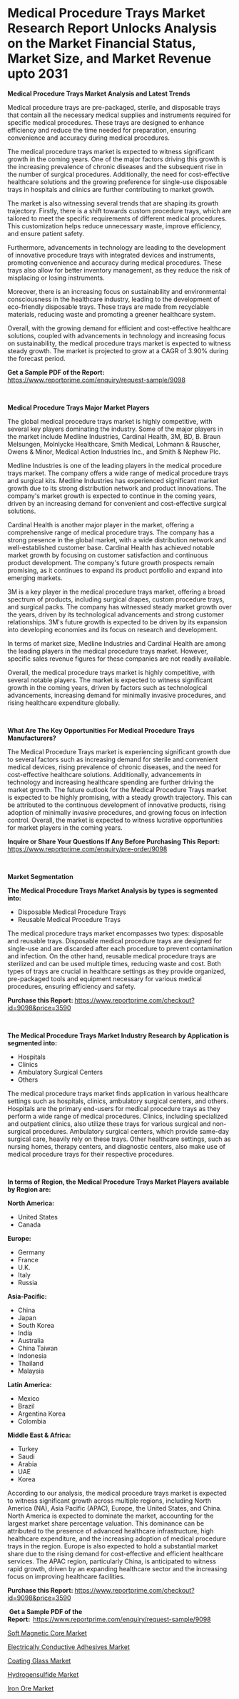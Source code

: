 <p><h1>Medical Procedure Trays Market Research Report Unlocks Analysis on the Market Financial Status, Market Size, and Market Revenue upto 2031</h1></p><p><strong>Medical Procedure Trays Market Analysis and Latest Trends</strong></p>
<p><p>Medical procedure trays are pre-packaged, sterile, and disposable trays that contain all the necessary medical supplies and instruments required for specific medical procedures. These trays are designed to enhance efficiency and reduce the time needed for preparation, ensuring convenience and accuracy during medical procedures.</p><p>The medical procedure trays market is expected to witness significant growth in the coming years. One of the major factors driving this growth is the increasing prevalence of chronic diseases and the subsequent rise in the number of surgical procedures. Additionally, the need for cost-effective healthcare solutions and the growing preference for single-use disposable trays in hospitals and clinics are further contributing to market growth.</p><p>The market is also witnessing several trends that are shaping its growth trajectory. Firstly, there is a shift towards custom procedure trays, which are tailored to meet the specific requirements of different medical procedures. This customization helps reduce unnecessary waste, improve efficiency, and ensure patient safety.</p><p>Furthermore, advancements in technology are leading to the development of innovative procedure trays with integrated devices and instruments, promoting convenience and accuracy during medical procedures. These trays also allow for better inventory management, as they reduce the risk of misplacing or losing instruments.</p><p>Moreover, there is an increasing focus on sustainability and environmental consciousness in the healthcare industry, leading to the development of eco-friendly disposable trays. These trays are made from recyclable materials, reducing waste and promoting a greener healthcare system.</p><p>Overall, with the growing demand for efficient and cost-effective healthcare solutions, coupled with advancements in technology and increasing focus on sustainability, the medical procedure trays market is expected to witness steady growth. The market is projected to grow at a CAGR of 3.90% during the forecast period.</p></p>
<p><strong>Get a Sample PDF of the Report:&nbsp;</strong> <a href="https://www.reportprime.com/enquiry/request-sample/9098">https://www.reportprime.com/enquiry/request-sample/9098</a></p>
<p>&nbsp;</p>
<p><strong>Medical Procedure Trays Major Market Players</strong></p>
<p><p>The global medical procedure trays market is highly competitive, with several key players dominating the industry. Some of the major players in the market include Medline Industries, Cardinal Health, 3M, BD, B. Braun Melsungen, Molnlycke Healthcare, Smith Medical, Lohmann & Rauscher, Owens & Minor, Medical Action Industries Inc., and Smith & Nephew Plc.</p><p>Medline Industries is one of the leading players in the medical procedure trays market. The company offers a wide range of medical procedure trays and surgical kits. Medline Industries has experienced significant market growth due to its strong distribution network and product innovations. The company's market growth is expected to continue in the coming years, driven by an increasing demand for convenient and cost-effective surgical solutions.</p><p>Cardinal Health is another major player in the market, offering a comprehensive range of medical procedure trays. The company has a strong presence in the global market, with a wide distribution network and well-established customer base. Cardinal Health has achieved notable market growth by focusing on customer satisfaction and continuous product development. The company's future growth prospects remain promising, as it continues to expand its product portfolio and expand into emerging markets.</p><p>3M is a key player in the medical procedure trays market, offering a broad spectrum of products, including surgical drapes, custom procedure trays, and surgical packs. The company has witnessed steady market growth over the years, driven by its technological advancements and strong customer relationships. 3M's future growth is expected to be driven by its expansion into developing economies and its focus on research and development.</p><p>In terms of market size, Medline Industries and Cardinal Health are among the leading players in the medical procedure trays market. However, specific sales revenue figures for these companies are not readily available.</p><p>Overall, the medical procedure trays market is highly competitive, with several notable players. The market is expected to witness significant growth in the coming years, driven by factors such as technological advancements, increasing demand for minimally invasive procedures, and rising healthcare expenditure globally.</p></p>
<p>&nbsp;</p>
<p><strong>What Are The Key Opportunities For Medical Procedure Trays Manufacturers?</strong></p>
<p><p>The Medical Procedure Trays market is experiencing significant growth due to several factors such as increasing demand for sterile and convenient medical devices, rising prevalence of chronic diseases, and the need for cost-effective healthcare solutions. Additionally, advancements in technology and increasing healthcare spending are further driving the market growth. The future outlook for the Medical Procedure Trays market is expected to be highly promising, with a steady growth trajectory. This can be attributed to the continuous development of innovative products, rising adoption of minimally invasive procedures, and growing focus on infection control. Overall, the market is expected to witness lucrative opportunities for market players in the coming years.</p></p>
<p><strong>Inquire or Share Your Questions If Any Before Purchasing This Report:</strong> <a href="https://www.reportprime.com/enquiry/pre-order/9098">https://www.reportprime.com/enquiry/pre-order/9098</a></p>
<p>&nbsp;</p>
<p><strong>Market Segmentation</strong></p>
<p><strong>The Medical Procedure Trays Market Analysis by types is segmented into:</strong></p>
<p><ul><li>Disposable Medical Procedure Trays</li><li>Reusable Medical Procedure Trays</li></ul></p>
<p><p>The medical procedure trays market encompasses two types: disposable and reusable trays. Disposable medical procedure trays are designed for single-use and are discarded after each procedure to prevent contamination and infection. On the other hand, reusable medical procedure trays are sterilized and can be used multiple times, reducing waste and cost. Both types of trays are crucial in healthcare settings as they provide organized, pre-packaged tools and equipment necessary for various medical procedures, ensuring efficiency and safety.</p></p>
<p><strong>Purchase this Report:&nbsp;</strong><a href="https://www.reportprime.com/checkout?id=9098&price=3590">https://www.reportprime.com/checkout?id=9098&price=3590</a></p>
<p>&nbsp;</p>
<p><strong>The Medical Procedure Trays Market Industry Research by Application is segmented into:</strong></p>
<p><ul><li>Hospitals</li><li>Clinics</li><li>Ambulatory Surgical Centers</li><li>Others</li></ul></p>
<p><p>The medical procedure trays market finds application in various healthcare settings such as hospitals, clinics, ambulatory surgical centers, and others. Hospitals are the primary end-users for medical procedure trays as they perform a wide range of medical procedures. Clinics, including specialized and outpatient clinics, also utilize these trays for various surgical and non-surgical procedures. Ambulatory surgical centers, which provide same-day surgical care, heavily rely on these trays. Other healthcare settings, such as nursing homes, therapy centers, and diagnostic centers, also make use of medical procedure trays for their respective procedures.</p></p>
<p>&nbsp;</p>
<p><strong>In terms of Region, the Medical Procedure Trays Market Players available by Region are:</strong></p>
<p>
    <p> <strong> North America: </strong>
        <ul>
            <li>United States</li>
            <li>Canada</li>
        </ul>
        </p> 
    <p> <strong> Europe: </strong>
        <ul>
            <li>Germany</li>
            <li>France</li>
            <li>U.K.</li>
            <li>Italy</li>
            <li>Russia</li>
        </ul>
        </p> 
    <p> <strong> Asia-Pacific: </strong>
        <ul>
            <li>China</li>
            <li>Japan</li>
            <li>South Korea</li>
            <li>India</li>
            <li>Australia</li>
            <li>China Taiwan</li>
            <li>Indonesia</li>
            <li>Thailand</li>
            <li>Malaysia</li>
        </ul>
        </p> 
    <p> <strong> Latin America: </strong>
        <ul>
            <li>Mexico</li>
            <li>Brazil</li>
            <li>Argentina Korea</li>
            <li>Colombia</li>
        </ul>
        </p> 
    <p> <strong> Middle East & Africa: </strong>
        <ul>
            <li>Turkey</li>
            <li>Saudi</li>
            <li>Arabia</li>
            <li>UAE</li>
            <li>Korea</li>
        </ul>
    </p>
    </p>
<p><p>According to our analysis, the medical procedure trays market is expected to witness significant growth across multiple regions, including North America (NA), Asia Pacific (APAC), Europe, the United States, and China. North America is expected to dominate the market, accounting for the largest market share percentage valuation. This dominance can be attributed to the presence of advanced healthcare infrastructure, high healthcare expenditure, and the increasing adoption of medical procedure trays in the region. Europe is also expected to hold a substantial market share due to the rising demand for cost-effective and efficient healthcare services. The APAC region, particularly China, is anticipated to witness rapid growth, driven by an expanding healthcare sector and the increasing focus on improving healthcare facilities.</p></p>
<p><strong>Purchase this Report: </strong><a href="https://www.reportprime.com/checkout?id=9098&price=3590">https://www.reportprime.com/checkout?id=9098&price=3590</a></p>
<p>&nbsp;<strong>Get a Sample PDF of the Report:&nbsp;&nbsp;</strong><a href="https://www.reportprime.com/enquiry/request-sample/9098">https://www.reportprime.com/enquiry/request-sample/9098</a></p>
<p><strong></strong></p>
<p><p><a href="https://medium.com/@lacyquitzon/soft-magnetic-core-market-trends-and-market-analysis-forecasted-for-period-2024-2031-38e755c1544b">Soft Magnetic Core Market</a></p><p><a href="https://medium.com/@lacyquitzon/electrically-conductive-adhesives-market-comprehensive-assessment-by-type-application-and-efb56536f2d6">Electrically Conductive Adhesives Market</a></p><p><a href="https://medium.com/@lacyquitzon/coating-glass-market-comprehensive-assessment-by-type-application-and-geography-2f7983ba4a5d">Coating Glass Market</a></p><p><a href="https://medium.com/@lacyquitzon/hydrogensulfide-market-size-cagr-trends-2024-2030-78e9ed908b35">Hydrogensulfide Market</a></p><p><a href="https://medium.com/@lacyquitzon/iron-ore-market-report-reveals-the-latest-trends-and-growth-opportunities-of-this-market-3bde7141c092">Iron Ore Market</a></p></p>